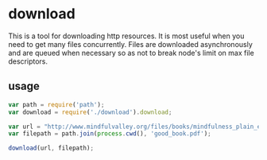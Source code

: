 # download

This is a tool for downloading http resources. It is most useful when you need to get many files concurrently. Files are downloaded asynchronously and are queued when necessary so as not to break node's limit on max file descriptors.

## usage

```javascript
var path = require('path');
var download = require('./download').download;

var url = "http://www.mindfulvalley.org/files/books/mindfulness_plain_english.pdf";
var filepath = path.join(process.cwd(), 'good_book.pdf');

download(url, filepath);
```